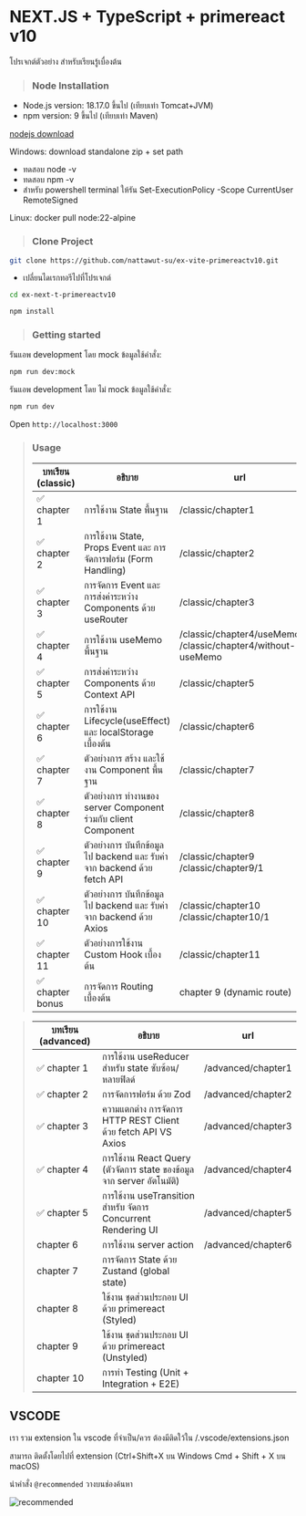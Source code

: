 # NEXT.JS + TypeScript + primereact v10

โปรเจกต์ตัวอย่าง สำหรับเรียนรู้เบื่องต้น

> ### Node Installation

- Node.js version: 18.17.0 ขึ้นไป (เทียบเท่า Tomcat+JVM)
- npm version: 9 ขึ้นไป (เทียบเท่า Maven)

[nodejs download](https://nodejs.org/en/download/)

Windows: download standalone zip + set path

- ทดสอบ node -v
- ทดสอบ npm -v
- สำหรับ powershell terminal ให้รัน Set-ExecutionPolicy -Scope CurrentUser RemoteSigned

Linux: docker pull node:22-alpine

> ### Clone Project

```sh
git clone https://github.com/nattawut-su/ex-vite-primereactv10.git
```

- เปลี่ยนไดเรกทอรีไปที่โปรเจกต์

```sh
cd ex-next-t-primereactv10
```

```sh
npm install
```

> ### Getting started

รันแอพ development โดย mock ข้อมูลใช้คำสั่ง:

```sh
npm run dev:mock
```

รันแอพ development โดย ไม่ mock ข้อมูลใช้คำสั่ง:

```sh
npm run dev
```

Open `http://localhost:3000`

> ### Usage
>
> | บทเรียน (classic) | อธิบาย                                                                  | url                                                               |
> | ----------------- | ----------------------------------------------------------------------- | ----------------------------------------------------------------- |
> | ✅ chapter 1      | การใช้งาน State พื้นฐาน                                                 | /classic/chapter1                                                 |
> | ✅ chapter 2      | การใช้งาน State, Props Event และ การจัดการฟอร์ม (Form Handling)         | /classic/chapter2                                                 |
> | ✅ chapter 3      | การจัดการ Event และการส่งค่าระหว่าง Components ด้วย useRouter           | /classic/chapter3                                                 |
> | ✅ chapter 4      | การใช้งาน useMemo พื้นฐาน                                               | /classic/chapter4/useMemo <br/> /classic/chapter4/without-useMemo |
> | ✅ chapter 5      | การส่งค่าระหว่าง Components ด้วย Context API                            | /classic/chapter5                                                 |
> | ✅ chapter 6      | การใช้งาน Lifecycle(useEffect) และ localStorage เบื้องต้น               | /classic/chapter6                                                 |
> | ✅ chapter 7      | ตัวอย่างการ สร้าง และใช้งาน Component พื้นฐาน                           | /classic/chapter7                                                 |
> | ✅ chapter 8      | ตัวอย่างการ ทำงานของ server Component ร่วมกับ client Component          | /classic/chapter8                                                 |
> | ✅ chapter 9      | ตัวอย่างการ บันทึกข้อมูลไป backend และ รับค่าจาก backend ด้วย fetch API | /classic/chapter9 <br/> /classic/chapter9/1                       |
> | ✅ chapter 10     | ตัวอย่างการ บันทึกข้อมูลไป backend และ รับค่าจาก backend ด้วย Axios     | /classic/chapter10 <br/> /classic/chapter10/1                     |
> | ✅ chapter 11     | ตัวอย่างการใช้งาน Custom Hook เบื้องต้น                                 | /classic/chapter11                                                |
> | ✅ chapter bonus  | การจัดการ Routing เบื้องต้น                                             | chapter 9 (dynamic route)                                         |

> | บทเรียน (advanced) | อธิบาย                                                                | url                |
> | ------------------ | --------------------------------------------------------------------- | ------------------ |
> | ✅ chapter 1       | การใช้งาน useReducer สำหรับ state ซับซ้อน/หลายฟิลด์                   | /advanced/chapter1 |
> | ✅ chapter 2       | การจัดการฟอร์ม ด้วย Zod                                               | /advanced/chapter2 |
> | ✅ chapter 3       | ความแตกต่าง การจัดการ HTTP REST Client ด้วย fetch API VS Axios        | /advanced/chapter3 |
> | ✅ chapter 4       | การใช้งาน React Query (ตัวจัดการ state ของข้อมูลจาก server อัตโนมัติ) | /advanced/chapter4 |
> | ✅ chapter 5       | การใช้งาน useTransition สำหรับ จัดการ Concurrent Rendering UI         | /advanced/chapter5 |
> | chapter 6          | การใช้งาน server action                                               | /advanced/chapter6 |
> | chapter 7          | การจัดการ State ด้วย Zustand (global state)                           |                    |
> | chapter 8          | ใช้งาน ชุดส่วนประกอบ UI ด้วย primereact (Styled)                      |                    |
> | chapter 9          | ใช้งาน ชุดส่วนประกอบ UI ด้วย primereact (Unstyled)                    |                    |
> | chapter 10         | การทำ Testing (Unit + Integration + E2E)                              |                    |

## VSCODE

เรา รวม extension ใน vscode ที่จำเป็น/ควร ต้องมีติดใว้ใน /.vscode/extensions.json

สามารถ ติดตั้งโดยไปที่ extension (Ctrl+Shift+X บน Windows Cmd + Shift + X บน macOS)

นำคำสั่ง `@recommended` วางบนช่องค้นหา

![recommended](https://cdn.discordapp.com/attachments/860249330908397587/1411411810375962755/image.png?ex=68b92c6e&is=68b7daee&hm=b265cdbef30539ee92bc6ae2db50d6f46e59d254386acc4ca4a7ab7f6eef4c0f&)
